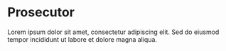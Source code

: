 # Prosecutor

Lorem ipsum dolor sit amet, consectetur adipiscing elit. Sed do eiusmod tempor incididunt ut labore et dolore magna aliqua.
